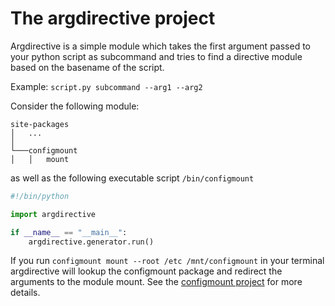 # The argdirective project

Argdirective is a simple module which takes the first argument passed to your python script as subcommand and tries to find a directive module based on the basename of the script.

Example:
`script.py subcommand --arg1 --arg2`

Consider the following module:

```
site-packages
│   ...
│
└───configmount
│   │   mount
```

as well as the following executable script `/bin/configmount`

```python
#!/bin/python

import argdirective

if __name__ == "__main__":
	argdirective.generator.run()

```

If you run `configmount mount --root /etc /mnt/configmount` in your terminal argdirective will lookup the configmount package and redirect the arguments to the module mount. See the [configmount project](https://gitlab.com/domsonAut/configmount) for more details.
